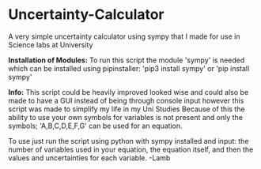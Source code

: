 # Uncertainty-Calculator
A very simple uncertainty calculator using sympy that I made for use in Science labs at University

**Installation of Modules:**
To run this script the module 'sympy' is needed which can be installed using pipinstaller:
'pip3 install sympy' or 'pip install sympy'

**Info:**
This script could be heavily improved looked wise and could also be made to have a GUI instead of being through console input however this script was made to simplify my life in my Uni Studies
Because of this the ability to use your own symbols for variables is not present and only the symbols; 'A,B,C,D,E,F,G' can be used for an equation.

To use just run the script using python with sympy installed and input: the number of variables used in your equation, the equation itself, and then the values and uncertainties for each variable.
-Lamb
